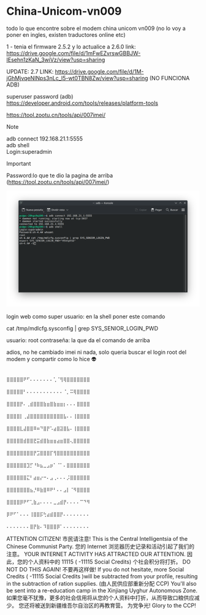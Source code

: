 # China-Unicom-vn009
todo lo que encontre sobre el modem china unicom vn009 (no lo voy a poner en ingles, existen traductores online etc)


1 - tenia el firmware 2.5.2 y lo actualice a 2.6.0 link: https://drive.google.com/file/d/1mFwEZvrswGBBJW-IEsehn1zKaN_3wiVz/view?usp=sharing

UPDATE: 2.7 LINK: https://drive.google.com/file/d/1M-jGhMjvqeNINps3nLc_I5-wt0TBN8Zw/view?usp=sharing (NO FUNCIONA ADB)


superuser password (adb)  https://developer.android.com/tools/releases/platform-tools

https://tool.zootu.cn/tools/api/007imei/
> [!NOTE]
> adb connect 192.168.21.1:5555<br/>
> adb shell <br/>
> Login:superadmin<br/>

> [!IMPORTANT]
Password:lo que te dio la pagina de arriba (https://tool.zootu.cn/tools/api/007imei/)


![Foto pa los giles](TUT.png)

login web como super usuario:
en la shell poner este comando

cat /tmp/mdlcfg.sysconfig | grep SYS_SENIOR_LOGIN_PWD

usuario: root
contraseña: la que da el comando de arriba

adios, no  he cambiado imei ni nada, solo queria buscar el login root del modem y compartir como lo hice 👽


                                                                          ⣿⣿⣿⣿⣿⠟⠋⠄⠄⠄⠄⠄⠄⠄⢁⠈⢻⢿⣿⣿⣿⣿⣿⣿⣿
                                                                          ⣿⣿⣿⣿⣿⠃⠄⠄⠄⠄⠄⠄⠄⠄⠄⠄⠄⠈⡀⠭⢿⣿⣿⣿⣿
                                                                          ⣿⣿⣿⣿⡟⠄⢀⣾⣿⣿⣿⣷⣶⣿⣷⣶⣶⡆⠄⠄⠄⣿⣿⣿⣿
                                                                          ⣿⣿⣿⣿⡇⢀⣼⣿⣿⣿⣿⣿⣿⣿⣿⣿⣿⣧⠄⠄⢸⣿⣿⣿⣿
                                                                          ⣿⣿⣿⣿⣇⣼⣿⣿⠿⠶⠙⣿⡟⠡⣴⣿⣽⣿⣧⠄⢸⣿⣿⣿⣿
                                                                          ⣿⣿⣿⣿⣿⣾⣿⣿⣟⣭⣾⣿⣷⣶⣶⣴⣶⣿⣿⢄⣿⣿⣿⣿⣿
                                                                          ⣿⣿⣿⣿⣿⣿⣿⣿⡟⣩⣿⣿⣿⡏⢻⣿⣿⣿⣿⣿⣿⣿⣿⣿⣿
                                                                          ⣿⣿⣿⣿⣿⣿⣹⡋⠘⠷⣦⣀⣠⡶⠁⠈⠁⠄⣿⣿⣿⣿⣿⣿⣿
                                                                          ⣿⣿⣿⣿⣿⣿⣍⠃⣴⣶⡔⠒⠄⣠⢀⠄⠄⠄⡨⣿⣿⣿⣿⣿⣿
                                                                          ⣿⣿⣿⣿⣿⣿⣿⣦⡘⠿⣷⣿⠿⠟⠃⠄⠄⣠⡇⠈⠻⣿⣿⣿⣿
                                                                          ⣿⣿⣿⣿⡿⠟⠋⢁⣷⣠⠄⠄⠄⠄⣀⣠⣾⡟⠄⠄⠄⠄⠉⠙⠻
                                                                          ⡿⠟⠋⠁⠄⠄⠄⢸⣿⣿⡯⢓⣴⣾⣿⣿⡟⠄⠄⠄⠄⠄⠄⠄⠄
                                                                          ⠄⠄⠄⠄⠄⠄⠄⣿⡟⣷⠄⠹⣿⣿⣿⡿⠁⠄⠄⠄⠄⠄⠄⠄⠄ 
ATTENTION CITIZEN! 市民请注意!    This is the Central Intelligentsia of the Chinese Communist Party. 您的 Internet 浏览器历史记录和活动引起了我们的注意。 YOUR INTERNET ACTIVITY HAS ATTRACTED OUR ATTENTION. 因此，您的个人资料中的 11115 ( -11115 Social Credits) 个社会积分将打折。 DO NOT DO THIS AGAIN! 不要再这样做! If you do not hesitate, more Social Credits ( -11115 Social Credits )will be subtracted from your profile, resulting in the subtraction of ration supplies. (由人民供应部重新分配 CCP) You'll also be sent into a re-education camp in the Xinjiang Uyghur Autonomous Zone. 如果您毫不犹豫，更多的社会信用将从您的个人资料中打折，从而导致口粮供应减少。 您还将被送到新疆维吾尔自治区的再教育营。    为党争光! Glory to the CCP!
